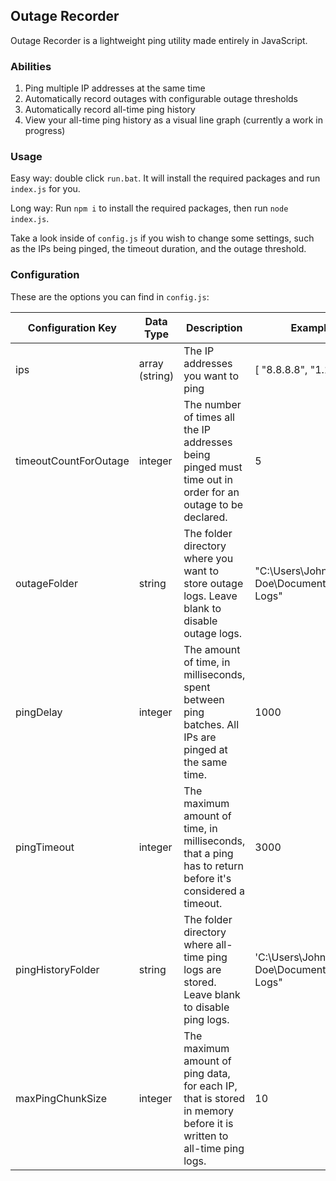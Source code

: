 ## Outage Recorder
Outage Recorder is a lightweight ping utility made entirely in JavaScript.

### Abilities
1. Ping multiple IP addresses at the same time
2. Automatically record outages with configurable outage thresholds
3. Automatically record all-time ping history
4. View your all-time ping history as a visual line graph (currently a work in progress)

### Usage
Easy way: double click `run.bat`. It will install the required packages and run `index.js` for you.

Long way:  Run `npm i` to install the required packages, then run `node index.js`. 

Take a look inside of `config.js` if you wish to change some settings, such as the IPs being pinged, the timeout duration, and the outage threshold. 

### Configuration
These are the options you can find in `config.js`:

<table class="tg">
<thead>
  <tr>
    <th class="tg-0lax"><span style="font-weight:bold">Configuration Key</span></th>
    <th class="tg-0lax"><span style="font-weight:bold">Data Type</span></th>
    <th class="tg-0lax"><span style="font-weight:bold">Description</span></th>
    <th class="tg-0lax"><span style="font-weight:bold">Example</span></th>
  </tr>
</thead>
<tbody>
  <tr>
    <td class="tg-0lax">ips</td>
    <td class="tg-0lax">array (string)</td>
    <td class="tg-0lax">The IP addresses you want to ping</td>
    <td class="tg-0lax">[ "8.8.8.8", "1.1.1.1" ]</td>
  </tr>
  <tr>
    <td class="tg-0lax">timeoutCountForOutage</td>
    <td class="tg-0lax">integer</td>
    <td class="tg-0lax">The number of times all the IP addresses being pinged must time out in order for an outage to be declared.</td>
    <td class="tg-0lax">5</td>
  </tr>
  <tr>
    <td class="tg-0lax">outageFolder</td>
    <td class="tg-0lax">string</td>
    <td class="tg-0lax">The folder directory where you want to store outage logs. Leave blank to disable outage logs.</td>
    <td class="tg-0lax">"C:\Users\John Doe\Documents\Outage Logs"</td>
  </tr>
  <tr>
    <td class="tg-0lax">pingDelay</td>
    <td class="tg-0lax">integer</td>
    <td class="tg-0lax">The amount of time, in milliseconds, spent between ping batches. All IPs are pinged at the same time.</td>
    <td class="tg-0lax">1000</td>
  </tr>
  <tr>
    <td class="tg-0lax">pingTimeout</td>
    <td class="tg-0lax">integer</td>
    <td class="tg-0lax">The maximum amount of time, in milliseconds, that a ping has to return before it's considered a timeout.</td>
    <td class="tg-0lax">3000</td>
  </tr>
  <tr>
    <td class="tg-0lax">pingHistoryFolder</td>
    <td class="tg-0lax">string</td>
    <td class="tg-0lax">The folder directory where all-time ping logs are stored. Leave blank to disable ping logs.</td>
    <td class="tg-0lax">'C:\Users\John Doe\Documents\Ping Logs"</td>
  </tr>
  <tr>
    <td class="tg-0lax">maxPingChunkSize</td>
    <td class="tg-0lax">integer</td>
    <td class="tg-0lax">The maximum amount of ping data, for each IP, that is stored in memory before it is written to all-time ping logs.</td>
    <td class="tg-0lax">10</td>
  </tr>
</tbody>
</table>